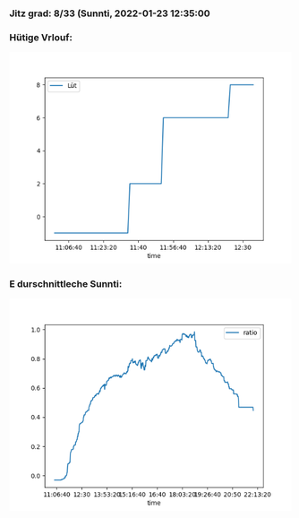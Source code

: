 ### Jitz grad: 8/33 (Sunnti, 2022-01-23 12:35:00

### Hütige Vrlouf:
![Graph](Today.png)

### E durschnittleche Sunnti:
![Graph](Sunnti.png)